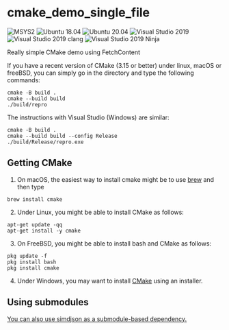 # cmake_demo_single_file
![MSYS2](https://github.com/simdjson/cmake_demo_single_file/workflows/MSYS2-CI/badge.svg)
![Ubuntu 18.04](https://github.com/simdjson/cmake_demo_single_file/workflows/Ubuntu%2018.04%20CI%20(GCC%207)/badge.svg)
![Ubuntu 20.04](https://github.com/simdjson/cmake_demo_single_file/workflows/Ubuntu%2020.04%20CI%20(GCC%209)/badge.svg)
![Visual Studio 2019](https://github.com/simdjson/cmake_demo_single_file/workflows/VS16-CI/badge.svg)
![Visual Studio 2019 clang](https://github.com/simdjson/cmake_demo_single_file/workflows/VS16-CLANG-CI/badge.svg)
![Visual Studio 2019 Ninja](https://github.com/simdjson/cmake_demo_single_file/workflows/VS16-Ninja-CI/badge.svg)


Really simple CMake demo using FetchContent

If you have a recent version of CMake (3.15 or better) under linux, macOS or freeBSD,  you can simply
go in the directory and type the following commands:

```
cmake -B build .
cmake --build build
./build/repro
```


The instructions with Visual Studio (Windows) are similar:


```
cmake -B build .
cmake --build build --config Release
./build/Release/repro.exe
```

## Getting CMake


1. On macOS, the easiest way to install cmake might be to use [brew](https://brew.sh) and then type
```
brew install cmake
```
2. Under Linux, you might be able to install CMake as follows:
```
apt-get update -qq
apt-get install -y cmake
```
3. On FreeBSD, you might be able to install bash and CMake as follows:
```
pkg update -f
pkg install bash
pkg install cmake
```

4. Under Windows, you may want to install [CMake](https://cmake.org/download/) using an installer.


## Using submodules

[You can also use simdjson as a submodule-based dependency.](https://github.com/simdjson/cmakedemo)
